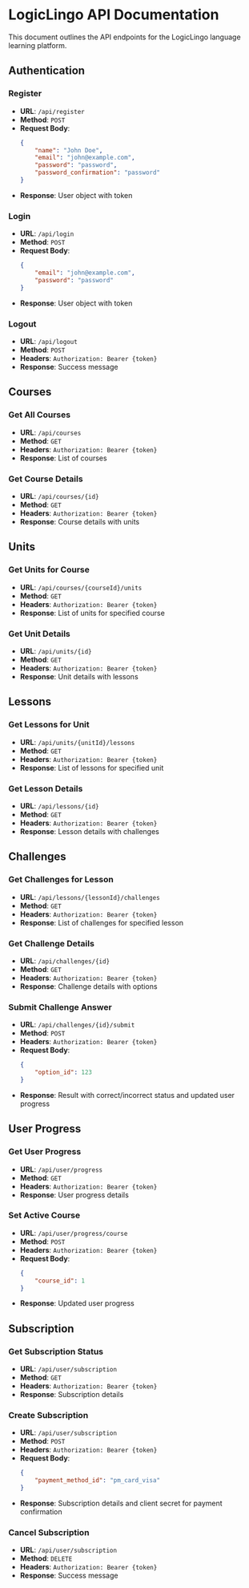 # LogicLingo API Documentation

This document outlines the API endpoints for the LogicLingo language learning platform.

## Authentication

### Register

-   **URL**: `/api/register`
-   **Method**: `POST`
-   **Request Body**:
    ```json
    {
        "name": "John Doe",
        "email": "john@example.com",
        "password": "password",
        "password_confirmation": "password"
    }
    ```
-   **Response**: User object with token

### Login

-   **URL**: `/api/login`
-   **Method**: `POST`
-   **Request Body**:
    ```json
    {
        "email": "john@example.com",
        "password": "password"
    }
    ```
-   **Response**: User object with token

### Logout

-   **URL**: `/api/logout`
-   **Method**: `POST`
-   **Headers**: `Authorization: Bearer {token}`
-   **Response**: Success message

## Courses

### Get All Courses

-   **URL**: `/api/courses`
-   **Method**: `GET`
-   **Headers**: `Authorization: Bearer {token}`
-   **Response**: List of courses

### Get Course Details

-   **URL**: `/api/courses/{id}`
-   **Method**: `GET`
-   **Headers**: `Authorization: Bearer {token}`
-   **Response**: Course details with units

## Units

### Get Units for Course

-   **URL**: `/api/courses/{courseId}/units`
-   **Method**: `GET`
-   **Headers**: `Authorization: Bearer {token}`
-   **Response**: List of units for specified course

### Get Unit Details

-   **URL**: `/api/units/{id}`
-   **Method**: `GET`
-   **Headers**: `Authorization: Bearer {token}`
-   **Response**: Unit details with lessons

## Lessons

### Get Lessons for Unit

-   **URL**: `/api/units/{unitId}/lessons`
-   **Method**: `GET`
-   **Headers**: `Authorization: Bearer {token}`
-   **Response**: List of lessons for specified unit

### Get Lesson Details

-   **URL**: `/api/lessons/{id}`
-   **Method**: `GET`
-   **Headers**: `Authorization: Bearer {token}`
-   **Response**: Lesson details with challenges

## Challenges

### Get Challenges for Lesson

-   **URL**: `/api/lessons/{lessonId}/challenges`
-   **Method**: `GET`
-   **Headers**: `Authorization: Bearer {token}`
-   **Response**: List of challenges for specified lesson

### Get Challenge Details

-   **URL**: `/api/challenges/{id}`
-   **Method**: `GET`
-   **Headers**: `Authorization: Bearer {token}`
-   **Response**: Challenge details with options

### Submit Challenge Answer

-   **URL**: `/api/challenges/{id}/submit`
-   **Method**: `POST`
-   **Headers**: `Authorization: Bearer {token}`
-   **Request Body**:
    ```json
    {
        "option_id": 123
    }
    ```
-   **Response**: Result with correct/incorrect status and updated user progress

## User Progress

### Get User Progress

-   **URL**: `/api/user/progress`
-   **Method**: `GET`
-   **Headers**: `Authorization: Bearer {token}`
-   **Response**: User progress details

### Set Active Course

-   **URL**: `/api/user/progress/course`
-   **Method**: `POST`
-   **Headers**: `Authorization: Bearer {token}`
-   **Request Body**:
    ```json
    {
        "course_id": 1
    }
    ```
-   **Response**: Updated user progress

## Subscription

### Get Subscription Status

-   **URL**: `/api/user/subscription`
-   **Method**: `GET`
-   **Headers**: `Authorization: Bearer {token}`
-   **Response**: Subscription details

### Create Subscription

-   **URL**: `/api/user/subscription`
-   **Method**: `POST`
-   **Headers**: `Authorization: Bearer {token}`
-   **Request Body**:
    ```json
    {
        "payment_method_id": "pm_card_visa"
    }
    ```
-   **Response**: Subscription details and client secret for payment confirmation

### Cancel Subscription

-   **URL**: `/api/user/subscription`
-   **Method**: `DELETE`
-   **Headers**: `Authorization: Bearer {token}`
-   **Response**: Success message
